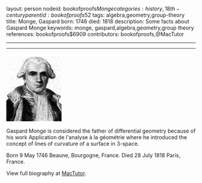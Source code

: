 layout: person
nodeid: bookofproofs$Monge
categories: history,18th-century
parentid: bookofproofs$52
tags: algebra,geometry,group-theory
title: Monge, Gaspard
born: 1746
died: 1818
description: Some facts about Gaspard Monge
keywords: monge, gaspard,algebra,geometry,group theory
references: bookofproofs$6909
contributors: bookofproofs,@MacTutor

---


---

![Monge.jpg](https://github.com/bookofproofs/bookofproofs.github.io/blob/main/_sources/_assets/images/portraits/Monge.jpg?raw=true)

Gaspard Monge is considered the father of differential geometry because of his work Application de l'analyse à la géométrie where he introduced the concept of lines of curvature of a surface in 3-space.

Born 9 May 1746 Beaune, Bourgogne, France. Died 28 July 1818 Paris, France.


View full biography at [MacTutor](https://mathshistory.st-andrews.ac.uk/Biographies/Monge/).